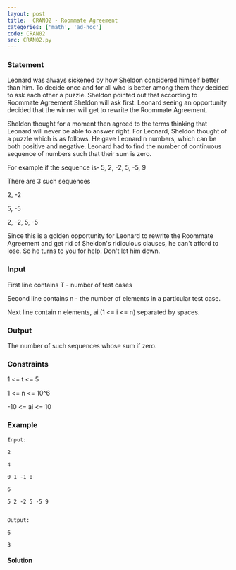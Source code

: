 ```yaml
---
layout: post
title:  CRAN02 - Roommate Agreement
categories: ['math', 'ad-hoc']
code: CRAN02
src: CRAN02.py
---
```


### **Statement**

Leonard was always sickened by how Sheldon considered himself better than him.
To decide once and for all who is better among them they decided to ask each
other a puzzle. Sheldon pointed out that according to Roommate Agreement
Sheldon will ask first. Leonard seeing an opportunity decided that the winner
will get to rewrite the Roommate Agreement.

Sheldon thought for a moment then agreed to the terms thinking that Leonard
will never be able to answer right. For Leonard, Sheldon thought of a puzzle
which is as follows. He gave Leonard n numbers, which can be both positive and
negative. Leonard had to find the number of continuous sequence of numbers
such that their sum is zero.

For example if the sequence is- 5, 2, -2, 5, -5, 9

There are 3 such sequences

2, -2

5, -5

2, -2, 5, -5

Since this is a golden opportunity for Leonard to rewrite the Roommate
Agreement and get rid of Sheldon's ridiculous clauses, he can't afford to
lose. So he turns to you for help. Don't let him down.

### Input

First line contains T - number of test cases

Second line contains n - the number of elements in a particular test case.

Next line contain n elements, ai (1 <= i <= n) separated by spaces.

### Output

The number of such sequences whose sum if zero.

### Constraints

1 <= t <= 5

1 <= n <= 10^6

-10 <= ai <= 10

### Example

    
    
    Input:
    2
    4
    0 1 -1 0
    6
    5 2 -2 5 -5 9
    
    
    Output:
    6
    3



#### **Solution**



